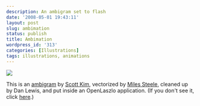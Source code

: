 ```yaml
---
description: An ambigram set to flash
date: '2008-05-01 19:43:11'
layout: post
slug: ambimation
status: publish
title: Ambimation
wordpress_id: '313'
categories: [Illustrations]
tags: illustrations, animations
---
```


![](/images/oflip.png)

This is an [ambigram](http://en.wikipedia.org/wiki/Ambigram) by [Scott Kim](http://scottkim.com), vectorized by [Miles Steele](http://milessteele.com/), cleaned up by Dan Lewis, and put inside an OpenLaszlo application.  (If you don't see it, click [here](/images/oflip.html).)
